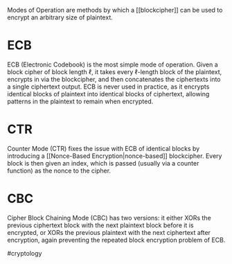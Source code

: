 Modes of Operation are methods by which a [[blockcipher]] can be used to encrypt an arbitrary size of plaintext. 

# ECB
ECB (Electronic Codebook) is the most simple mode of operation. Given a block cipher of block length $\ell$, it takes every $\ell$-length block of the plaintext, encrypts in via the blockcipher, and then concatenates the ciphertexts into a single ciphertext output. 
ECB is never used in practice, as it encrypts identical blocks of plaintext into identical blocks of ciphertext, allowing patterns in the plaintext to remain when encrypted.

# CTR
Counter Mode (CTR) fixes the issue with ECB of identical blocks by introducing a [[Nonce-Based Encryption|nonce-based]] blockcipher. Every block is then given an index, which is passed (usually via a counter function) as the nonce to the cipher.

# CBC
Cipher Block Chaining Mode (CBC) has two versions: it either XORs the previous ciphertext block with the next plaintext block before it is encrypted, or XORs the previous plaintext with the next ciphertext after encryption, again preventing the repeated block encryption problem of ECB.

#cryptology